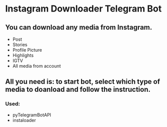 # Instagram Downloader Telegram Bot

## You can download any media from Instagram.
- Post
- Stories
- Profile Picture
- Highlights
- IGTV
- All media from account

## All you need is: to start bot, select which type of media to doanload and follow the instruction.

### Used:
- pyTelegramBotAPI
- instaloader